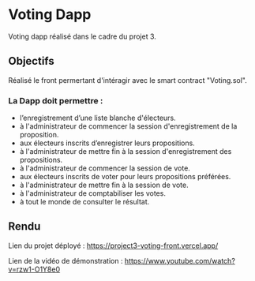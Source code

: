 # Voting Dapp

Voting dapp réalisé dans le cadre du projet 3.

## Objectifs

Réalisé le front permertant d'intéragir avec le smart contract "Voting.sol".

### La Dapp doit permettre :

- l’enregistrement d’une liste blanche d'électeurs.
- à l'administrateur de commencer la session d'enregistrement de la proposition.
- aux électeurs inscrits d’enregistrer leurs propositions.
- à l'administrateur de mettre fin à la session d'enregistrement des propositions.
- à l'administrateur de commencer la session de vote.
- aux électeurs inscrits de voter pour leurs propositions préférées.
- à l'administrateur de mettre fin à la session de vote.
- à l'administrateur de comptabiliser les votes.
- à tout le monde de consulter le résultat.

## Rendu

Lien du projet déployé : https://project3-voting-front.vercel.app/

Lien de la vidéo de démonstration : https://www.youtube.com/watch?v=rzw1-O1Y8e0
